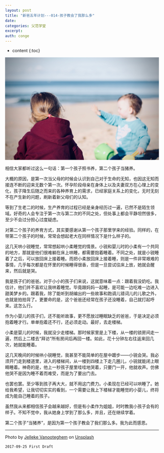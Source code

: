 ```yaml
---
layout: post
title: "新爸五年计划---014-孩子教会了我那么多"
date:
categories: 父范学堂
excerpt:
auth: conge
---
```

* content
{:toc}

![姐弟](/assets/images/父范学堂/118382-5e368bb5b0c529a9.jpg)

相信大家都听过这么一句话：第一个孩子照书养，第二个孩子当猪养。

大概的原因，是第一次当父母的时候会认识到自己对于生命的无知，也因这无知而接连不断的迎来无数个第一次。怀孕阶段母亲在身体上以及夫妻双方在心理上的变化，孩子降生后随之而来的各种养育上的需求，已经家庭关系上的变化，无时无刻不在产生新的问题，刷新着新父母们的认知。

等到了生老二的时候，生产养育的过程已经是亲身经历过一遍，已然不是陌生领域。好奇的人会专注于第一次与第二次的不同之处，但处事上都会平静坦然很多，至少不会过分担心过度疑虑。

对第二个孩子的养育方式，其实要感谢从第一个孩子那里学来的经验。同样的，在带第二个孩子的时候，常常会想起老大在同样情况下是什么样子的。

这几天哄小锐睡觉，常常想起哄小柔睡觉的情景。小锐和婴儿时的小柔有一个共同的地方，那就是他们很难躺在床上哄睡，都需要抱着睡着。不同之处，就是小锐睡着了之后，可以放回床上接着睡。而把小柔放回床上接着睡，则是一件非常艰难的事情，几乎每次都是在怀里的时候睡得很香，但是一旦尝试往床上放，她就会醒来，然后就是哭。

我是孩子们的爸爸。对于小小的孩子们来说，这就意味着一点：跟着我没奶吃。我估计，他们并不喜欢让我哄着睡觉。毕竟跟妈妈一起睡，是可能一边吃难一边进入甜美梦乡的。跟着我，除了能听到胡编出的一些故事和跑调儿错词儿的儿歌之外，也就是拍拍背了。更要命的是，这个爸爸还经常在孩子还没睡着，自己就打起呼来。这怎么行。

作为小婴儿的孩子们，还不能听故事，更不愿放过睡眠缺乏的爸爸，于是决定必须抱着睡才行。单单抱着还不行，还必须走动。最好，去走楼梯。

小柔是婴儿的时候，我就没少走楼梯。那时候家里是上下楼，从一楼的锁房间走一遍，然后上二楼去“拜访”所有房间后再回一楼。如此，花十分钟左右往返来回几次，她就能睡着。

这几天晚间的时候哄小锐睡觉，我甚至不能简单的在屋中踱步——小锐会哭。我必须开门走到楼道里，进入的楼梯间，从一楼到四楼上下走几圈儿，小锐就能闭上眼睛睡着。神奇的是，他上一秒孩子屋里哇哇地哭着，只要门一开，他就收声。仿佛他哭不是因为睡不着而难受，而是为了要出门去。

也罢也罢。至少等到孩子再大大，就不用这门费力。小柔现在已经可以哄睡了。她给我希望，让我切切实实的看到，一个需要让我上下楼梯才能睡觉的小婴儿，终将成为能自己睡着的孩子。

虽然我从来都相信孩子会越来越好，但是有小柔作为姐姐，时时教我小孩子会有的样子。不知不觉中，我从她身上学到了那么多，并且，还在继续学着。

第二个孩子“当猪养”，是因为第一个孩子教会了我们那么多。我为此而感恩。


---- 
Photo by [Jelleke Vanooteghem](https://unsplash.com/photos/VvtPllEUnhs?utm_source=unsplash&utm_medium=referral&utm_content=creditCopyText) on [Unsplash](https://unsplash.com/?utm_source=unsplash&utm_medium=referral&utm_content=creditCopyText)

```
2017-09-25 First Draft
```
